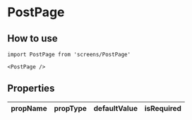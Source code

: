 # PostPage

## How to use

```
import PostPage from 'screens/PostPage'
```

```
<PostPage />
```

## Properties

| propName | propType | defaultValue | isRequired |
| - | - | - | - |
